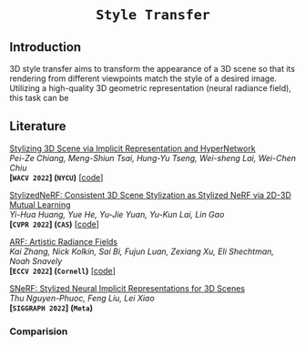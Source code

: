 # <p align=center>`Style Transfer` </p>





## Introduction

3D style transfer aims to transform the appearance of a 3D scene so that its rendering from different viewpoints match the style of a desired image. Utilizing a high-quality 3D geometric representation (neural radiance field),  this task can be 







## Literature

[Stylizing 3D Scene via Implicit Representation and HyperNetwork](https://arxiv.org/abs/2105.13016)  
*Pei-Ze Chiang, Meng-Shiun Tsai, Hung-Yu Tseng, Wei-sheng Lai, Wei-Chen Chiu*  
**[`WACV 2022`] (`NYCU`)** [[code](https://github.com/ztex08010518/Stylizing-3D-Scene)]

[StylizedNeRF: Consistent 3D Scene Stylization as Stylized NeRF via 2D-3D Mutual Learning](https://arxiv.org/abs/2205.12183)  
*Yi-Hua Huang, Yue He, Yu-Jie Yuan, Yu-Kun Lai, Lin Gao*  
**[`CVPR 2022`] (`CAS`)** [[code](https://github.com/IGLICT/StylizedNeRF)]

[ARF: Artistic Radiance Fields](https://arxiv.org/abs/2206.06360)  
*Kai Zhang, Nick Kolkin, Sai Bi, Fujun Luan, Zexiang Xu, Eli Shechtman, Noah Snavely*  
**[`ECCV 2022`] (`Cornell`)** [[code](https://github.com/Kai-46/ARF-svox2)]

[SNeRF: Stylized Neural Implicit Representations for 3D Scenes](https://arxiv.org/abs/2207.02363)  
*Thu Nguyen-Phuoc, Feng Liu, Lei Xiao*  
**[`SIGGRAPH 2022`] (`Meta`)** 





### Comparision



